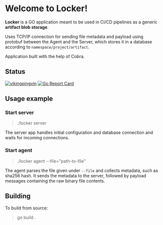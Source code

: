 # Welcome to Locker!

**Locker** is a GO application meant to be used in CI/CD pipelines as a generic **artifact blob storage**.

Uses TCP/IP connection for sending file metadata and payload using protobuf between the Agent and the Server, which stores it in a database according to `namespace/project/artifact`.

Application built with the help of Cobra.

## Status
[![vikingpingvin](https://img.shields.io/circleci/build/gh/VikingPingvin/go-locker/master)](https://app.circleci.com/pipelines/github/VikingPingvin/go-locker?branch=master)
[![Go Report Card](https://goreportcard.com/badge/github.com/VikingPingvin/go-locker)](https://goreportcard.com/report/github.com/VikingPingvin/go-locker)


## Usage example


### Start server
> ./locker server

The server app handles initial configuration and database connection and waits for incoming connections.
### Start agent
> ./locker agent --file="path-to-file"

The agent parses the file given under `--file` and collects metadata, such as sha256 hash.
It sends the metadata to the server, followed by payload messages containing the raw binary file contents.

## Building
To build from source:
> go build .

